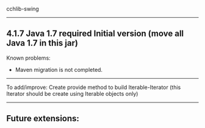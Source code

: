 cchlib-swing

---------------------------------------------------------------------
4.1.7
  Java 1.7 required
  Initial version (move all Java 1.7 in this jar)
---------------------------------------------------------------------
Known problems:
  - Maven migration is not completed.
---------------------------------------------------------------------
To add/improve:
  Create provide method to build Iterable-Iterator (this Iterator
  should be create using Iterable objects only)

---------------------------------------------------------------------
Future extensions:
---------------------------------------------------------------------
